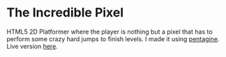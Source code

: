 The Incredible Pixel
====================

HTML5 2D Platformer where the player is nothing but a pixel that has to perform some crazy hard jumps to finish levels. I made it using [pentagine](http://www.github.com/davidgomes/pentagine). Live version [here](http://www.the-incredible-pixel.appspot.com).
